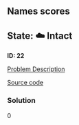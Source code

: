 ## Names scores

## State: :cloud: **Intact**

**ID: 22**

[Problem Description](https://projecteuler.net/problem=22)

[Source code](main.cpp)

### Solution
0